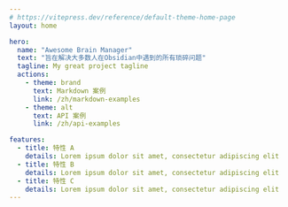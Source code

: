 ```yaml
---
# https://vitepress.dev/reference/default-theme-home-page
layout: home

hero:
  name: "Awesome Brain Manager"
  text: "旨在解决大多数人在Obsidian中遇到的所有琐碎问题"
  tagline: My great project tagline
  actions:
    - theme: brand
      text: Markdown 案例
      link: /zh/markdown-examples
    - theme: alt
      text: API 案例
      link: /zh/api-examples

features:
  - title: 特性 A
    details: Lorem ipsum dolor sit amet, consectetur adipiscing elit
  - title: 特性 B
    details: Lorem ipsum dolor sit amet, consectetur adipiscing elit
  - title: 特性 C
    details: Lorem ipsum dolor sit amet, consectetur adipiscing elit
---
```


